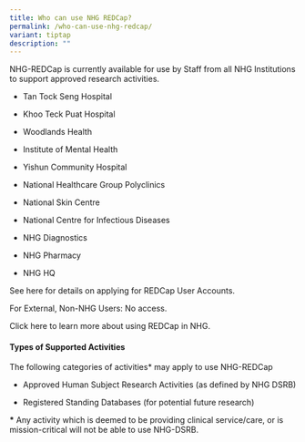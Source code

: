 ```yaml
---
title: Who can use NHG REDCap?
permalink: /who-can-use-nhg-redcap/
variant: tiptap
description: ""
---
```

<p>NHG-REDCap is currently available for use by Staff from all NHG Institutions
to support approved research activities.&nbsp;</p>
<ul data-tight="true" class="tight">
<li>
<p>Tan Tock Seng Hospital</p>
</li>
<li>
<p>Khoo Teck Puat Hospital</p>
</li>
<li>
<p>Woodlands Health</p>
</li>
<li>
<p>Institute of Mental Health</p>
</li>
<li>
<p>Yishun Community Hospital</p>
</li>
<li>
<p>National Healthcare Group Polyclinics</p>
</li>
<li>
<p>National Skin Centre</p>
</li>
<li>
<p>National Centre for Infectious Diseases</p>
</li>
<li>
<p>NHG Diagnostics</p>
</li>
<li>
<p>NHG Pharmacy</p>
</li>
<li>
<p>NHG HQ</p>
</li>
</ul>
<p>See here for details on applying for REDCap User Accounts.</p>
<p></p>
<p>For External, Non-NHG Users: No access.</p>
<p></p>
<p>Click here to learn more about using REDCap in NHG.</p>
<p></p>
<h4><strong>Types of Supported Activities</strong></h4>
<p>The following categories of activities* may apply to use NHG-REDCap</p>
<ul data-tight="true" class="tight">
<li>
<p>Approved Human Subject Research Activities (as defined by NHG DSRB)</p>
</li>
<li>
<p>Registered Standing Databases (for potential future research)</p>
</li>
</ul>
<p></p>
<p><strong>*</strong> Any activity which is deemed to be providing clinical
service/care, or is mission-critical will not be able to use NHG-DSRB.</p>
<p></p>
<p></p>
